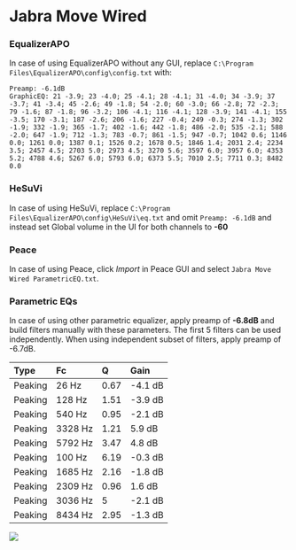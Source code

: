 # Jabra Move Wired

### EqualizerAPO
In case of using EqualizerAPO without any GUI, replace `C:\Program Files\EqualizerAPO\config\config.txt`
with:
```
Preamp: -6.1dB
GraphicEQ: 21 -3.9; 23 -4.0; 25 -4.1; 28 -4.1; 31 -4.0; 34 -3.9; 37 -3.7; 41 -3.4; 45 -2.6; 49 -1.8; 54 -2.0; 60 -3.0; 66 -2.8; 72 -2.3; 79 -1.6; 87 -1.8; 96 -3.2; 106 -4.1; 116 -4.1; 128 -3.9; 141 -4.1; 155 -3.5; 170 -3.1; 187 -2.6; 206 -1.6; 227 -0.4; 249 -0.3; 274 -1.3; 302 -1.9; 332 -1.9; 365 -1.7; 402 -1.6; 442 -1.8; 486 -2.0; 535 -2.1; 588 -2.0; 647 -1.9; 712 -1.3; 783 -0.7; 861 -1.5; 947 -0.7; 1042 0.6; 1146 0.0; 1261 0.0; 1387 0.1; 1526 0.2; 1678 0.5; 1846 1.4; 2031 2.4; 2234 3.5; 2457 4.5; 2703 5.0; 2973 4.5; 3270 5.6; 3597 6.0; 3957 6.0; 4353 5.2; 4788 4.6; 5267 6.0; 5793 6.0; 6373 5.5; 7010 2.5; 7711 0.3; 8482 0.0
```

### HeSuVi
In case of using HeSuVi, replace `C:\Program Files\EqualizerAPO\config\HeSuVi\eq.txt` and omit `Preamp:
-6.1dB` and instead set Global volume in the UI for both channels to **-60**

### Peace
In case of using Peace, click *Import* in Peace GUI and select `Jabra Move Wired ParametricEQ.txt`.

### Parametric EQs
In case of using other parametric equalizer, apply preamp of **-6.8dB** and build filters manually
with these parameters. The first 5 filters can be used independently.
When using independent subset of filters, apply preamp of -6.7dB.

| Type    | Fc      |    Q | Gain    |
|:--------|:--------|:-----|:--------|
| Peaking | 26 Hz   | 0.67 | -4.1 dB |
| Peaking | 128 Hz  | 1.51 | -3.9 dB |
| Peaking | 540 Hz  | 0.95 | -2.1 dB |
| Peaking | 3328 Hz | 1.21 | 5.9 dB  |
| Peaking | 5792 Hz | 3.47 | 4.8 dB  |
| Peaking | 100 Hz  | 6.19 | -0.3 dB |
| Peaking | 1685 Hz | 2.16 | -1.8 dB |
| Peaking | 2309 Hz | 0.96 | 1.6 dB  |
| Peaking | 3036 Hz | 5    | -2.1 dB |
| Peaking | 8434 Hz | 2.95 | -1.3 dB |

![](https://raw.githubusercontent.com/jaakkopasanen/AutoEq/master/results/innerfidelity/sbaf-serious/Jabra%20Move%20Wired/Jabra%20Move%20Wired.png)